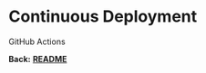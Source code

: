 # Continuous Deployment

GitHub Actions

__Back:__ [__README__](https://github.com/molinfo-vienna/software-development/blob/main/README.md)